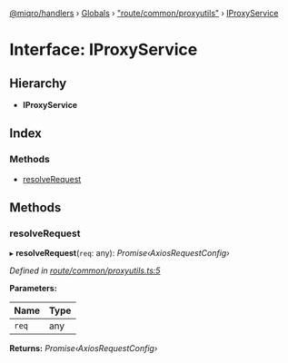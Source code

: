 [@miqro/handlers](../README.md) › [Globals](../globals.md) › ["route/common/proxyutils"](../modules/_route_common_proxyutils_.md) › [IProxyService](_route_common_proxyutils_.iproxyservice.md)

# Interface: IProxyService

## Hierarchy

* **IProxyService**

## Index

### Methods

* [resolveRequest](_route_common_proxyutils_.iproxyservice.md#resolverequest)

## Methods

###  resolveRequest

▸ **resolveRequest**(`req`: any): *Promise‹AxiosRequestConfig›*

*Defined in [route/common/proxyutils.ts:5](https://github.com/claukers/miqro-express/blob/ae7e18a/src/route/common/proxyutils.ts#L5)*

**Parameters:**

Name | Type |
------ | ------ |
`req` | any |

**Returns:** *Promise‹AxiosRequestConfig›*
